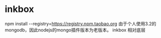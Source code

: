 # inkbox
npm install --registry=https://registry.npm.taobao.org
由于个人使用3.2的 mongodb，因此nodejs的mongo插件版本为老版本。
inkbox 相对底层